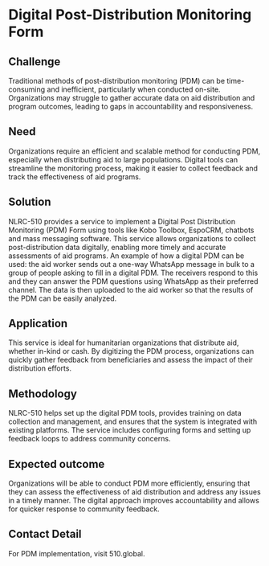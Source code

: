 # Digital Post-Distribution Monitoring Form

## Challenge 

Traditional methods of post-distribution monitoring (PDM) can be time-consuming and inefficient, particularly when conducted on-site. Organizations may struggle to gather accurate data on aid distribution and program outcomes, leading to gaps in accountability and responsiveness. 

## Need 

Organizations require an efficient and scalable method for conducting PDM, especially when distributing aid to large populations. Digital tools can streamline the monitoring process, making it easier to collect feedback and track the effectiveness of aid programs. 

## Solution 

NLRC-510 provides a service to implement a Digital Post Distribution Monitoring (PDM) Form using tools like Kobo Toolbox, EspoCRM, chatbots and mass messaging software. This service allows organizations to collect post-distribution data digitally, enabling more timely and accurate assessments of aid programs. An example of how a digital PDM can be used: the aid worker sends out a one-way WhatsApp message in bulk to a group of people asking to fill in a digital PDM. The receivers respond to this and they can answer the PDM questions using WhatsApp as their preferred channel. The data is then uploaded to the aid worker so that the results of the PDM can be easily analyzed.  

## Application 

This service is ideal for humanitarian organizations that distribute aid, whether in-kind or cash. By digitizing the PDM process, organizations can quickly gather feedback from beneficiaries and assess the impact of their distribution efforts. 

## Methodology 

NLRC-510 helps set up the digital PDM tools, provides training on data collection and management, and ensures that the system is integrated with existing platforms. The service includes configuring forms and setting up feedback loops to address community concerns. 

## Expected outcome 

Organizations will be able to conduct PDM more efficiently, ensuring that they can assess the effectiveness of aid distribution and address any issues in a timely manner. The digital approach improves accountability and allows for quicker response to community feedback. 

## Contact Detail 

For PDM implementation, visit 510.global. 
